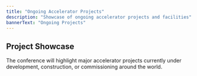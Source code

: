 ```yaml
---
title: "Ongoing Accelerator Projects"
description: "Showcase of ongoing accelerator projects and facilities"
bannerText: "Ongoing Projects"
---
```





## Project Showcase

The conference will highlight major accelerator projects currently under development, construction, or commissioning around the world.


